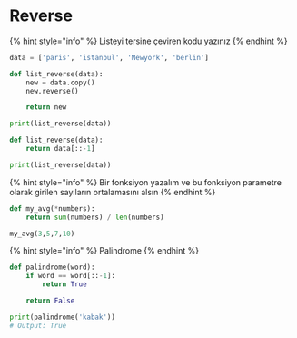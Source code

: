 # Reverse

{% hint style="info" %}
Listeyi tersine çeviren kodu yazınız
{% endhint %}

```python
data = ['paris', 'istanbul', 'Newyork', 'berlin']

def list_reverse(data):
    new = data.copy()
    new.reverse()

    return new

print(list_reverse(data))
```

```python
def list_reverse(data):
    return data[::-1]

print(list_reverse(data))
```

{% hint style="info" %}
Bir fonksiyon yazalım ve bu fonksiyon parametre olarak girilen sayıların ortalamasını alsın
{% endhint %}

```python
def my_avg(*numbers):
    return sum(numbers) / len(numbers)

my_avg(3,5,7,10) 
```

{% hint style="info" %}
Palindrome
{% endhint %}

```python
def palindrome(word):
    if word == word[::-1]:
        return True

    return False

print(palindrome('kabak'))
# Output: True
```

